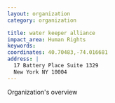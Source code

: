 ```yaml
---
layout: organization
category: organization

title: water keeper alliance
impact_area: Human Rights
keywords: 
coordinates: 40.70483,-74.016681
address: |
  17 Battery Place Suite 1329
  New York NY 10004
---
```

Organization's overview
